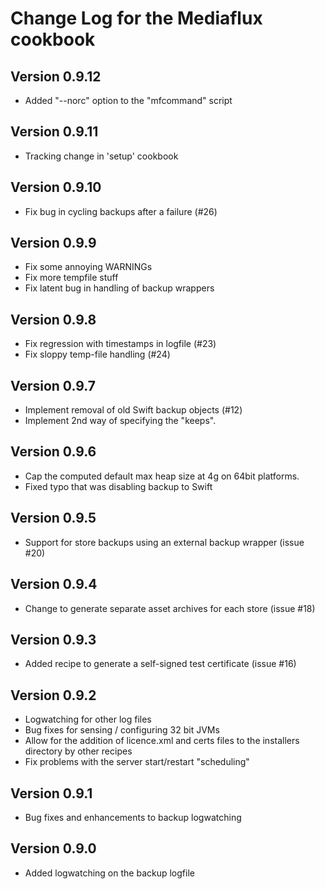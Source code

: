 Change Log for the Mediaflux cookbook
=====================================
Version 0.9.12
--------------
 - Added "--norc" option to the "mfcommand" script

Version 0.9.11
--------------
 - Tracking change in 'setup' cookbook

Version 0.9.10
-------------
 - Fix bug in cycling backups after a failure (#26)

Version 0.9.9
-------------
 - Fix some annoying WARNINGs
 - Fix more tempfile stuff
 - Fix latent bug in handling of backup wrappers

Version 0.9.8
-------------
 - Fix regression with timestamps in logfile (#23)
 - Fix sloppy temp-file handling (#24)

Version 0.9.7
-------------
 - Implement removal of old Swift backup objects (#12)
 - Implement 2nd way of specifying the "keeps".

Version 0.9.6
-------------
 - Cap the computed default max heap size at 4g on 64bit platforms.
 - Fixed typo that was disabling backup to Swift

Version 0.9.5
-------------
 - Support for store backups using an external backup wrapper (issue #20)

Version 0.9.4
-------------
 - Change to generate separate asset archives for each store (issue #18)

Version 0.9.3
-------------
 - Added recipe to generate a self-signed test certificate (issue #16)

Version 0.9.2
-------------
 - Logwatching for other log files
 - Bug fixes for sensing / configuring 32 bit JVMs
 - Allow for the addition of licence.xml and certs files to the installers directory by other recipes
 - Fix problems with the server start/restart "scheduling"

Version 0.9.1
-------------
 - Bug fixes and enhancements to backup logwatching

Version 0.9.0
-------------
 - Added logwatching on the backup logfile

